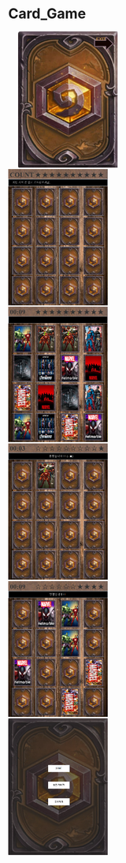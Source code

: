 # Card_Game


<p align="center">
<div>
  <a href="Card_Game/cardGame01.PNG" style="padding:20px"><img src="Card_Game/cardGame01.PNG"  width="40%" ></a>
</div>
<div>
<a href="Card_Game/cardGame01.PNG"><img src="Card_Game/cardGame02.PNG"  width="40%" ></a>
</div>
<div>
<a href="Card_Game/cardGame01.PNG"><img src="Card_Game/cardGame03.PNG"  width="40%" ></a>
</div>
<div>
<a href="Card_Game/cardGame01.PNG"><img src="Card_Game/cardGame04.PNG"  width="40%" ></a>
</div>
<div>
<a href="Card_Game/cardGame01.PNG"><img src="Card_Game/cardGame04_1.PNG"  width="40%" ></a>
</div>
<div>
<a href="Card_Game/cardGame01.PNG"><img src="Card_Game/cardGame05.PNG"  width="40%" ></a>
</div>
</p>
